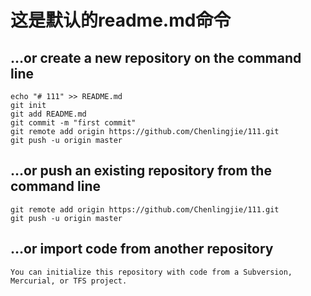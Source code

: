 # 这是默认的readme.md命令
## …or create a new repository on the command line
```
echo "# 111" >> README.md
git init
git add README.md
git commit -m "first commit"
git remote add origin https://github.com/Chenlingjie/111.git
git push -u origin master
```
## …or push an existing repository from the command line
```
git remote add origin https://github.com/Chenlingjie/111.git
git push -u origin master
```
## …or import code from another repository
```
You can initialize this repository with code from a Subversion, Mercurial, or TFS project.
```